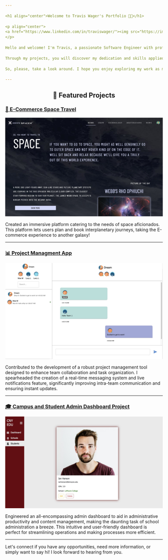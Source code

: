 ```yaml
---

<h1 align="center">Welcome to Travis Wager's Portfolio 👨‍💻</h1>

<p align="center">
<a href="https://www.linkedin.com/in/traviswager/"><img src="https://img.shields.io/badge/-LinkedIn-blue?style=flat&logo=LinkedIn&logoColor=white"/></a> <a href="mailto:traviswager@gmail.com"><img src="https://img.shields.io/badge/-Email-c14438?style=flat&logo=Gmail&logoColor=white"/></a>
</p>

Hello and welcome! I'm Travis, a passionate Software Engineer with proficiency in both front-end and back-end development. My tech toolkit includes HTML, CSS, JavaScript, React, Redux, Node.js, Express, Postgres, SQL, Sequelize, and Git. 

Through my projects, you will discover my dedication and skills applied across the spectrum of Fullstack Web Development. Each one is a demonstration of my technical capabilities, my understanding of user-centric design, and my ability to create scalable and maintainable software solutions.

So, please, take a look around. I hope you enjoy exploring my work as much as I enjoyed building it!

---
```


<h2 align="center">💼 Featured Projects</h2>

### [🚀 E-Commerce Space Travel](https://github.com/wagertg/stackathon)
<p align="center">
<a href="https://github.com/wagertg/stackathon">
<img src="./Snapshots//space-home.jpg"/>
</a>
</p>

Created an immersive platform catering to the needs of space aficionados. This platform lets users plan and book interplanetary journeys, taking the E-commerce experience to another galaxy!

---

### [📊 Project Managment App](https://github.com/wagertg/capstone)
<p align="center">
<a href="https://github.com/wagertg/capstone">
<img src="./Snapshots/projectpioneer-3.jpg"/>
</a>
</p>

Contributed to the development of a robust project management tool designed to enhance team collaboration and task organization. I spearheaded the creation of a real-time messaging system and live notifications feature, significantly improving intra-team communication and ensuring instant updates.

---

### [🎓 Campus and Student Admin Dashboard Project](https://github.com/wagertg/edu-dashboard)
<p align="center">
<a href="https://github.com/wagertg/edu-dashboard">
<img src="./Snapshots/edu-student-profile.jpg"/>
</a>
</p>

Engineered an all-encompassing admin dashboard to aid in administrative productivity and content management, making the daunting task of school administration a breeze. This intuitive and user-friendly dashboard is perfect for streamlining operations and making processes more efficient.

---

Let's connect if you have any opportunities, need more information, or simply want to say hi! I look forward to hearing from you.
